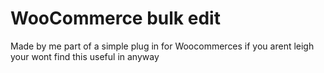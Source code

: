 # WooCommerce bulk edit 
Made by me
part of a simple plug in for Woocommerces  if you arent leigh your wont find this useful in anyway

